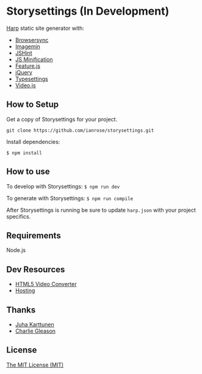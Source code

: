 # Storysettings (In Development)

[Harp](https://github.com/sintaxi/harp) static site generator with:

- [Browsersync](https://github.com/BrowserSync/browser-sync)
- [Imagemin](https://github.com/imagemin/imagemin-cli)
- [JSHint](https://github.com/jshint/jshint)
- [JS Minification](https://github.com/digitaledgeit/npm-recursive-uglifyjs)
- [Feature.js](https://github.com/viljamis/feature.js)
- [jQuery](https://github.com/jquery/jquery)
- [Typesettings](https://github.com/ianrose/typesettings)
- [Video.js](https://github.com/videojs/video.js)

## How to Setup

Get a copy of Storysettings for your project.

`git clone https://github.com/ianrose/storysettings.git`

Install dependencies:

```
$ npm install
```

## How to use

To develop with Storysettings: `$ npm run dev`

To generate with Storysettings: `$ npm run compile`

After Storysettings is running be sure to update `harp.json` with your project specifics.

## Requirements

Node.js

## Dev Resources

- [HTML5 Video Converter](https://html5backgroundvideos.com/converter/)
- [Hosting](http://surge.sh)

## Thanks

 - [Juha Karttunen](https://gist.github.com/jkarttunen/a576e8dabe3a320e224b)
 - [Charlie Gleason](https://github.com/superhighfives/harp-gulp-browsersync-boilerplate)

## License

[The MIT License (MIT)](https://github.com/ianrose/storysettings/blob/master/LICENSE)
